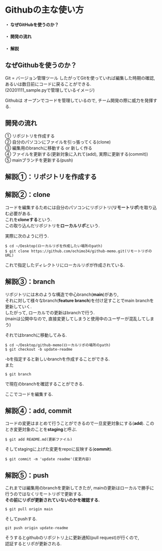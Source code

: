 # Githubの主な使い方

#### ・ なぜGitHubを使うのか？
#### ・ 開発の流れ
#### ・ 解説

## なぜGithubを使うのか？

Git = バージョン管理ツール
したがってGitを使っていれば編集した時期の確認,  
あるいは数日前にコードに戻ることができる.  
(20201111_sample.pyで管理しているイメージ)

Githubは オープンでコードを管理しているので, チーム開発の際に威力を発揮する.


## 開発の流れ

① リポジトリを作成する  
② 自分のパソコンにファイルを引っ張ってくる(clone)  
③ 編集用のbranchに移動する or 新しく作る  
④ ファイルを更新する(更新対象に入れて(add), 実際に更新する(commit))  
⑤ mainブランチを更新する(push)


## 解説①：リポジトリを作成する


## 解説②：clone

コードを編集するためには自分のパソコンにリポジトリ(**リモートリポ**)を取り込む必要がある.  
これを**cloneする**という.  
この取り込んだリポジトリを**ローカルリポ**という.

実際に次のように行う.  
```
$ cd ~/Desktop(ローカルリポを作成したい場所のpath)
$ git clone https://github.com/ochimo34/github-memo.git(リモートリポのURL)
```

これで指定したディレクトリにローカルリポが作成されている.


## 解説③：branch

リポジトリには木のような構造で中心branch(**main**)があり,  
それに対して様々なbranch(**feature branch**)を付け足すことでmain branchを更新していく.  
したがって, ローカルでの更新はbranchで行う.  
(mainは公開中なので, 直接変更してしまうと使用中のユーザーが混乱してしまう)

それではbranchに移動してみる.
```
$ cd ~/Desktop/github-memo(ローカルリポの場所のpath)
$ git checkout -b update-readme
```
-bを指定すると新しいbranchを作成することができる.  
また
```
$ git branch
```
で現在のbranchを確認することができる.

ここでコードを編集する.


## 解説④：add, commit

コードの変更はまとめて行うことができるので一旦変更対象にする(**add**).
このとき変更対象のことを**staging**と呼ぶ.
```
$ git add README.md(更新ファイル)
```

そしてstagingに上げた変更をrepoに反映する(**commit**).
```
$ git commit -m 'update readme'(変更内容)
```


## 解説⑤：push

これまでは編集用のbranchを更新してきたが, mainの更新はローカルで勝手に行うのではなくリモートリポで更新する.  
**その前にリポが更新されていないのかを確認する.**
```
$ git pull origin main
```
そしてpushする.
```
git push origin update-readme
```
そうするとgithubのリポジトリ上に更新通知(pull request)が行くので,  
認証するとリポが更新される.